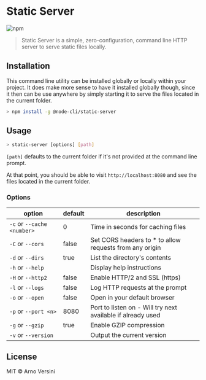 # Static Server

![npm](https://img.shields.io/npm/v/@node-cli/static-server?label=version&logo=npm)

> Static Server is a simple, zero-configuration, command line HTTP server to serve static files locally.

## Installation

This command line utility can be installed globally or locally within your project. It does make more sense to have it installed globally though, since it then can be use anywhere by simply starting it to serve the files located in the current folder.

```sh
> npm install -g @node-cli/static-server
```

## Usage

```sh
> static-server [options] [path]
```

`[path]` defaults to the current folder if it's not provided at the command line prompt.

At that point, you should be able to visit `http://localhost:8080` and see the files located in the current folder.

### Options

| option                     | default | description                                                 |
| -------------------------- | ------- | ----------------------------------------------------------- |
| `-c` or `--cache <number>` | 0       | Time in seconds for caching files                           |
| `-C` or `--cors`           | false   | Set CORS headers to \* to allow requests from any origin    |
| `-d` or `--dirs`           | true    | List the directory's contents                               |
| `-h` or `--help`           |         | Display help instructions                                   |
| `-H` or `--http2`          | false   | Enable HTTP/2 and SSL (https)                               |
| `-l` or `--logs`           | false   | Log HTTP requests at the prompt                             |
| `-o` or `--open`           | false   | Open in your default browser                                |
| `-p` or `--port <n>`       | 8080    | Port to listen on - Will try next available if already used |
| `-g` or `--gzip`           | true    | Enable GZIP compression                                     |
| `-v` or `--version`        |         | Output the current version                                  |

## License

MIT © Arno Versini
